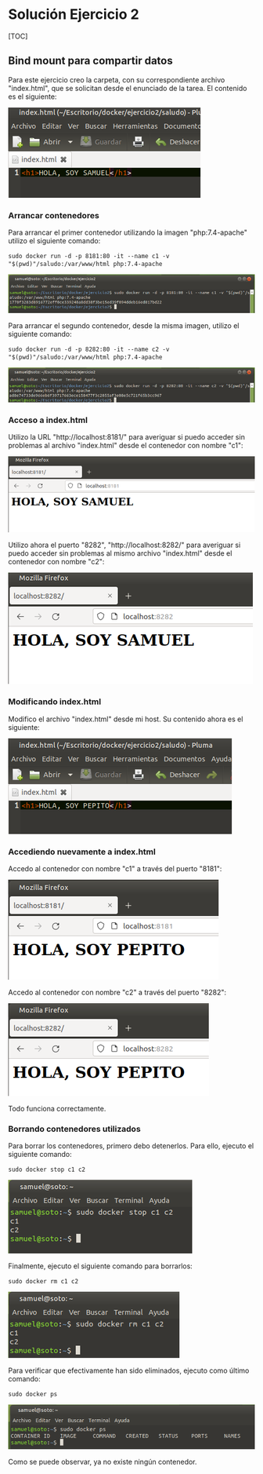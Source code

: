# Solución Ejercicio 2

[TOC]

## Bind mount para compartir datos

Para este ejercicio creo la carpeta, con su correspondiente archivo "index.html", que se solicitan desde el enunciado de la tarea. El contenido es el siguiente:

![image-20220406211701799](solucion_ej2.assets/image-20220406211701799.png)

### Arrancar contenedores

Para arrancar el primer contenedor utilizando la imagen "php:7.4-apache" utilizo el siguiente comando:

```shell
sudo docker run -d -p 8181:80 -it --name c1 -v "$(pwd)"/saludo:/var/www/html php:7.4-apache
```

![image-20220406210336307](solucion_ej2.assets/image-20220406210336307.png)

Para arrancar el segundo contenedor, desde la misma imagen, utilizo el siguiente comando:

```shell
sudo docker run -d -p 8282:80 -it --name c2 -v "$(pwd)"/saludo:/var/www/html php:7.4-apache
```

![image-20220406210602850](solucion_ej2.assets/image-20220406210602850.png)

### Acceso a index.html

Utilizo la URL "http://localhost:8181/" para averiguar si puedo acceder sin problemas al archivo "index.html" desde el contenedor con nombre "c1":

![image-20220406210819107](solucion_ej2.assets/image-20220406210819107.png)

Utilizo ahora el puerto "8282", "http://localhost:8282/" para averiguar si puedo acceder sin problemas al mismo archivo "index.html" desde el contenedor con nombre "c2":

![image-20220406210920297](solucion_ej2.assets/image-20220406210920297.png)

### Modificando index.html

Modifico el archivo "index.html" desde mi host. Su contenido ahora es el siguiente:

![image-20220406211110567](solucion_ej2.assets/image-20220406211110567.png)

### Accediendo nuevamente a index.html

Accedo al contenedor con nombre "c1" a través del puerto "8181":

![image-20220406211219430](solucion_ej2.assets/image-20220406211219430.png)

Accedo al contenedor con nombre "c2" a través del puerto "8282":

![image-20220406211248750](solucion_ej2.assets/image-20220406211248750.png)

Todo funciona correctamente.

### Borrando contenedores utilizados

Para borrar los contenedores, primero debo detenerlos. Para ello, ejecuto el siguiente comando:

```shell
sudo docker stop c1 c2
```

![image-20220406211456130](solucion_ej2.assets/image-20220406211456130.png)

Finalmente, ejecuto el siguiente comando para borrarlos:

```shell
sudo docker rm c1 c2
```

![image-20220406211531884](solucion_ej2.assets/image-20220406211531884.png)

Para verificar que efectivamente han sido eliminados, ejecuto como último comando:

```shell
sudo docker ps
```

![image-20220406211614429](solucion_ej2.assets/image-20220406211614429.png)

Como se puede observar, ya no existe ningún contenedor.